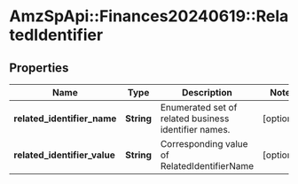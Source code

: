 # AmzSpApi::Finances20240619::RelatedIdentifier

## Properties
Name | Type | Description | Notes
------------ | ------------- | ------------- | -------------
**related_identifier_name** | **String** | Enumerated set of related business identifier names. | [optional] 
**related_identifier_value** | **String** | Corresponding value of RelatedIdentifierName | [optional] 


